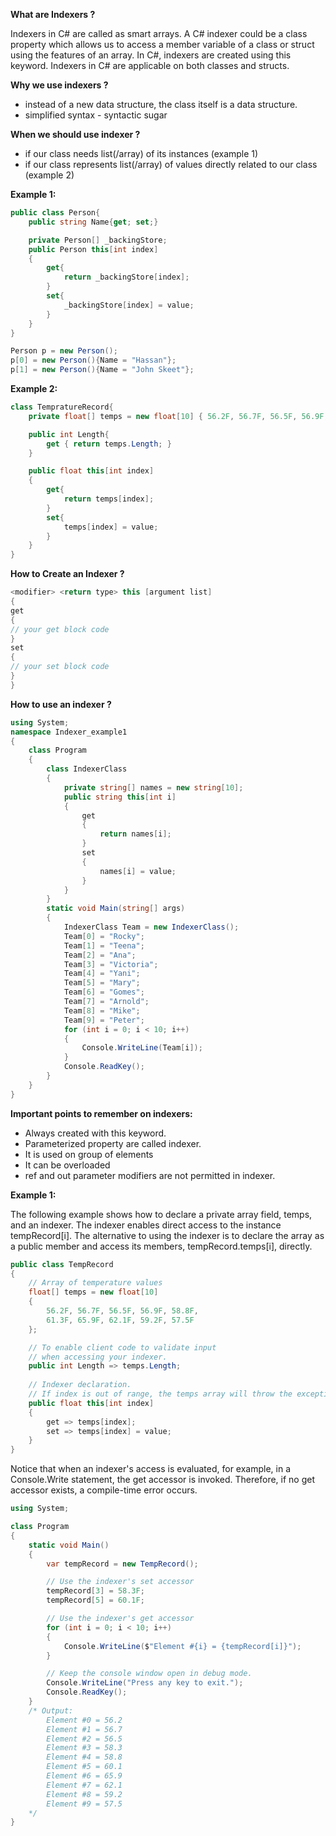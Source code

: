 **What are Indexers ?**

Indexers in C# are called as smart arrays. 
A C# indexer could be a class property which allows us to access a member variable of a class or struct using the features of an array. In C#, indexers are created using this keyword. 
Indexers in C# are applicable on both classes and structs. 

**Why we use indexers ?**
- instead of a new data structure, the class itself is a data structure.
- simplified syntax - syntactic sugar
 
**When we should use indexer ?**
- if our class needs list(/array) of its instances (example 1)
- if our class represents list(/array) of values directly related to our class (example 2)

**Example 1:**
````cs
public class Person{
    public string Name{get; set;}

    private Person[] _backingStore;
    public Person this[int index]
    {
        get{
            return _backingStore[index];
        }
        set{
            _backingStore[index] = value;
        }
    }
}

Person p = new Person();
p[0] = new Person(){Name = "Hassan"};
p[1] = new Person(){Name = "John Skeet"};
````
**Example 2:**
````cs
class TempratureRecord{
    private float[] temps = new float[10] { 56.2F, 56.7F, 56.5F, 56.9F, 58.8F, 61.3F, 56.5F, 56.9F, 58.8F, 61.3F};

    public int Length{
        get { return temps.Length; }
    }

    public float this[int index]
    {
        get{
            return temps[index];
        }
        set{
            temps[index] = value;
        }
    }
}
````

**How to Create an Indexer ?**

````cs
<modifier> <return type> this [argument list]  
{  
get  
{  
// your get block code  
}  
set  
{  
// your set block code  
}  
}
````

**How to use an indexer ?**
````cs
using System;  
namespace Indexer_example1  
{  
    class Program  
    {  
        class IndexerClass  
        {  
            private string[] names = new string[10];  
            public string this[int i]  
            {  
                get  
                {  
                    return names[i];  
                }  
                set  
                {  
                    names[i] = value;  
                }  
            }  
        }  
        static void Main(string[] args)  
        {  
            IndexerClass Team = new IndexerClass();  
            Team[0] = "Rocky";  
            Team[1] = "Teena";  
            Team[2] = "Ana";  
            Team[3] = "Victoria";  
            Team[4] = "Yani";  
            Team[5] = "Mary";  
            Team[6] = "Gomes";  
            Team[7] = "Arnold";  
            Team[8] = "Mike";  
            Team[9] = "Peter";  
            for (int i = 0; i < 10; i++)  
            {  
                Console.WriteLine(Team[i]);  
            }  
            Console.ReadKey();  
        }  
    }  
}
````
**Important points to remember on indexers:**
- Always created with this keyword.
- Parameterized property are called indexer.
- It is used on group of elements
- It can be overloaded
- ref and out parameter modifiers are not permitted in indexer. 
 

**Example 1:**

The following example shows how to declare a private array field, temps, and an indexer.
The indexer enables direct access to the instance tempRecord[i]. 
The alternative to using the indexer is to declare the array as a public member and access its members, tempRecord.temps[i], directly.

````cs
public class TempRecord
{
    // Array of temperature values
    float[] temps = new float[10]
    {
        56.2F, 56.7F, 56.5F, 56.9F, 58.8F,
        61.3F, 65.9F, 62.1F, 59.2F, 57.5F
    };

    // To enable client code to validate input
    // when accessing your indexer.
    public int Length => temps.Length;
    
    // Indexer declaration.
    // If index is out of range, the temps array will throw the exception.
    public float this[int index]
    {
        get => temps[index];
        set => temps[index] = value;
    }
}
````
Notice that when an indexer's access is evaluated, for example, in a Console.Write statement, the get accessor is invoked. 
Therefore, if no get accessor exists, a compile-time error occurs.

````cs
using System;

class Program
{
    static void Main()
    {
        var tempRecord = new TempRecord();

        // Use the indexer's set accessor
        tempRecord[3] = 58.3F;
        tempRecord[5] = 60.1F;

        // Use the indexer's get accessor
        for (int i = 0; i < 10; i++)
        {
            Console.WriteLine($"Element #{i} = {tempRecord[i]}");
        }

        // Keep the console window open in debug mode.
        Console.WriteLine("Press any key to exit.");
        Console.ReadKey();
    }
    /* Output:
        Element #0 = 56.2
        Element #1 = 56.7
        Element #2 = 56.5
        Element #3 = 58.3
        Element #4 = 58.8
        Element #5 = 60.1
        Element #6 = 65.9
        Element #7 = 62.1
        Element #8 = 59.2
        Element #9 = 57.5
    */
}
````
